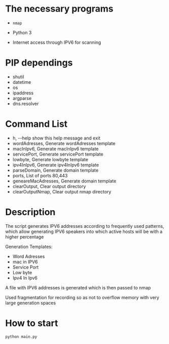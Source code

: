 # The necessary programs
    
  - ```nmap``` 
  
  - Python 3
  
  - Internet access through IPV6 for scanning

# PIP dependings

- shutil
- datetime
- os
- ipaddress
- argparse
- dns.resolver

 
# Command List

  - h, --help     show this help message and exit
  - wordAdresses,  Generate wordAdresses template
  - macInIpv6,     Generate macInIpv6 template
  - servicePort,   Generate servicePort template
  - lowbyte,       Generate lowbyte template
  - ipv4InIpv6,    Generate ipv4InIpv6 template
  - parseDomain,   Generate domain template
  - ports,   List of ports 80,443
  - geneareMacAdresses, Generate domain template
  - clearOutput,       Clear output directory
  - clearOutputNmap,   Clear output nmap directory

# Description

The script generates IPV6 addresses according to frequently used patterns, which allow generating IPV6 speakers into which active hosts will be with a higher percentage

Generation Templates:
- Word Adresses
- mac in IPV6
- Service Port
- Low byte
- Ipv4 In Ipv6
       
A file with IPV6 addresses is generated which is then passed to nmap

Used fragmentation for recording so as not to overflow memory with very large generation spaces

# How to start
    python main.py  
    

